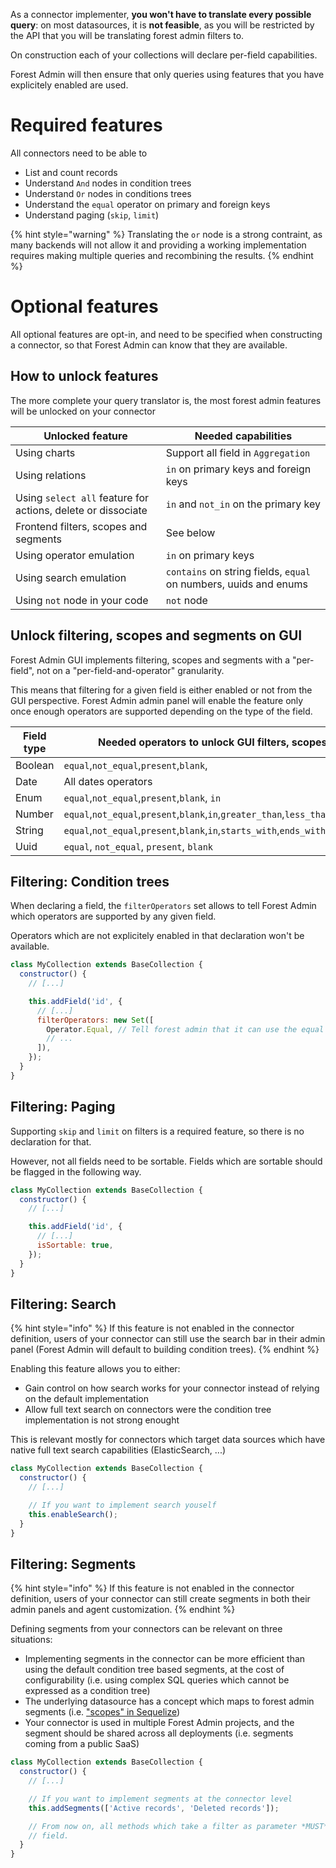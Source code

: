 <!-- - Declaring the API capabilities

  - Can records be listed?
    - Is the output filterable? On which fields? With which operators?
    - Is the output sortable? On which fields?
    - Do we need to fetch all fields on each request? Or can we query partial records?
    - Can the underlying data source load relations?
  - Can records be created?
  - Can records be updated?
  - Can records be deleted?
  - Can records be aggregated? (for charts / counting) -->

As a connector implementer, **you won't have to translate every possible query**: on most datasources, it is **not feasible**, as you will be restricted by the API that you will be translating forest admin filters to.

On construction each of your collections will declare per-field capabilities.

Forest Admin will then ensure that only queries using features that you have explicitely enabled are used.

# Required features

All connectors need to be able to

- List and count records
- Understand `And` nodes in condition trees
- Understand `Or` nodes in conditions trees
- Understand the `equal` operator on primary and foreign keys
- Understand paging (`skip`, `limit`)

{% hint style="warning" %}
Translating the `or` node is a strong contraint, as many backends will not allow it and providing a working implementation requires making multiple queries and recombining the results.
{% endhint %}

# Optional features

All optional features are opt-in, and need to be specified when constructing a connector, so that Forest Admin can know that they are available.

## How to unlock features

The more complete your query translator is, the most forest admin features will be unlocked on your connector

| Unlocked feature                                             | Needed capabilities                                              |
| ------------------------------------------------------------ | ---------------------------------------------------------------- |
| Using charts                                                 | Support all field in `Aggregation`                               |
| Using relations                                              | `in` on primary keys and foreign keys                            |
| Using `select all` feature for actions, delete or dissociate | `in` and `not_in` on the primary key                             |
| Frontend filters, scopes and segments                        | See below                                                        |
| Using operator emulation                                     | `in` on primary keys                                             |
| Using search emulation                                       | `contains` on string fields, `equal` on numbers, uuids and enums |
| Using `not` node in your code                                | `not` node                                                       |

## Unlock filtering, scopes and segments on GUI

Forest Admin GUI implements filtering, scopes and segments with a "per-field", not on a "per-field-and-operator" granularity.

This means that filtering for a given field is either enabled or not from the GUI perspective. Forest Admin admin panel will enable the feature only once enough operators are supported depending on the type of the field.

| Field type | Needed operators to unlock GUI filters, scopes and segments                                    |
| ---------- | ---------------------------------------------------------------------------------------------- |
| Boolean    | `equal`,`not_equal`,`present`,`blank`,                                                         |
| Date       | All dates operators                                                                            |
| Enum       | `equal`,`not_equal`,`present`,`blank`, `in`                                                    |
| Number     | `equal`,`not_equal`,`present`,`blank`,`in`,`greater_than`,`less_than`                          |
| String     | `equal`,`not_equal`,`present`,`blank`,`in`,`starts_with`,`ends_with`,`contains`,`not_contains` |
| Uuid       | `equal`, `not_equal`, `present`, `blank`                                                       |

## Filtering: Condition trees

When declaring a field, the `filterOperators` set allows to tell Forest Admin which operators are supported by any given field.

Operators which are not explicitely enabled in that declaration won't be available.

```javascript
class MyCollection extends BaseCollection {
  constructor() {
    // [...]

    this.addField('id', {
      // [...]
      filterOperators: new Set([
        Operator.Equal, // Tell forest admin that it can use the equal operator on the id field
        // ...
      ]),
    });
  }
}
```

## Filtering: Paging

Supporting `skip` and `limit` on filters is a required feature, so there is no declaration for that.

However, not all fields need to be sortable. Fields which are sortable should be flagged in the following way.

```javascript
class MyCollection extends BaseCollection {
  constructor() {
    // [...]

    this.addField('id', {
      // [...]
      isSortable: true,
    });
  }
}
```

## Filtering: Search

{% hint style="info" %}
If this feature is not enabled in the connector definition, users of your connector can still use the search bar in their admin panel (Forest Admin will default to building condition trees).
{% endhint %}

Enabling this feature allows you to either:

- Gain control on how search works for your connector instead of relying on the default implementation
- Allow full text search on connectors were the condition tree implementation is not strong enought

This is relevant mostly for connectors which target data sources which have native full text search capabilities (ElasticSearch, ...)

```javascript
class MyCollection extends BaseCollection {
  constructor() {
    // [...]

    // If you want to implement search youself
    this.enableSearch();
  }
}
```

## Filtering: Segments

{% hint style="info" %}
If this feature is not enabled in the connector definition, users of your connector can still create segments in both their admin panels and agent customization.
{% endhint %}

Defining segments from your connectors can be relevant on three situations:

- Implementing segments in the connector can be more efficient than using the default condition tree based segments, at the cost of configurability (i.e. using complex SQL queries which cannot be expressed as a condition tree)
- The underlying datasource has a concept which maps to forest admin segments (i.e. ["scopes" in Sequelize](https://sequelize.org/master/manual/scopes.html))
- Your connector is used in multiple Forest Admin projects, and the segment should be shared across all deployments (i.e. segments coming from a public SaaS)

```javascript
class MyCollection extends BaseCollection {
  constructor() {
    // [...]

    // If you want to implement segments at the connector level
    this.addSegments(['Active records', 'Deleted records']);

    // From now on, all methods which take a filter as parameter *MUST* not ignore its segment
    // field.
  }
}
```
